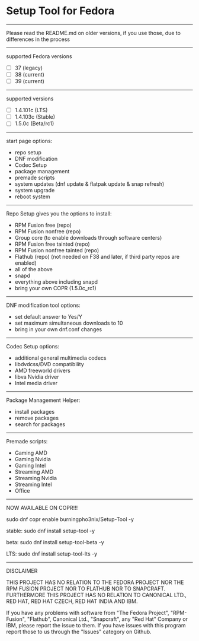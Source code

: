 # Setup Tool for Fedora


______________________________________________________

Please read the README.md on older versions, if you use those, due to differences in the process

______________________________________________________

supported Fedora versions
- [ ] 37        (legacy)
- [ ] 38        (current)
- [ ] 39        (current)

______________________________________________________

supported versions
- [ ] 1.4.101c    (LTS)
- [ ] 1.4.103c    (Stable)
- [ ] 1.5.0c      (Beta/rc1)

______________________________________________________

start page options:
- repo setup
- DNF modification
- Codec Setup 
- package management
- premade scripts
- system updates (dnf update & flatpak update & snap refresh)
- system upgrade
- reboot system
______________________________________________________

Repo Setup gives you the options to install:
- RPM Fusion free (repo)
- RPM Fusion nonfree (repo)
- Group core (to enable downloads through software centers)
- RPM Fusion free tainted (repo)
- RPM Fusion nonfree tainted (repo)
- Flathub (repo) (not needed on F38 and later, if third party repos are enabled)
- all of the above
- snapd
- everything above including snapd
- bring your own COPR (1.5.0c_rc1)

______________________________________________________

DNF modification tool options:
- set default answer to Yes/Y
- set maximum simultaneous downloads to 10
- bring in your own dnf.conf changes
______________________________________________________

Codec Setup options:
- additional general multimedia codecs
- libdvdcss/DVD compatibility
- AMD freeworld drivers
- libva Nvidia driver
- Intel media driver

_______________________________________________________

Package Management Helper:
- install packages
- remove packages
- search for packages

______________________________________________________

Premade scripts:
- Gaming AMD
- Gaming Nvidia
- Gaming Intel
- Streaming AMD
- Streaming Nvidia
- Streaming Intel
- Office

______________________________________________________

NOW AVAILABLE ON COPR!!!

sudo dnf copr enable burningpho3nix/Setup-Tool -y

stable:
sudo dnf install setup-tool -y

beta:
sudo dnf install setup-tool-beta -y

LTS:
sudo dnf install setup-tool-lts -y

_______________________________________________________
DISCLAIMER

THIS PROJECT HAS NO RELATION TO THE FEDORA PROJECT NOR THE RPM FUSION PROJECT NOR TO FLATHUB NOR TO SNAPCRAFT.
FURTHERMORE THIS PROJECT HAS NO RELATION TO CANONICAL LTD., RED HAT, RED HAT CZECH, RED HAT INDIA AND IBM.

If you have any problems with software from "The Fedora Project", "RPM-Fusion", "Flathub", Canonical Ltd., "Snapcraft", any "Red Hat" Company or IBM,
please report the issue to them.
If you have issues with this program report those to us through the "Issues" category on Github.
